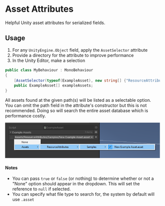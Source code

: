 # Asset Attributes
Helpful Unity asset attributes for serialized fields.

## Usage
1. For any `UnityEngine.Object` field, apply the `AssetSelector` attribute
2. Provide a directory for the attribute to improve performance
3. In the Unity Editor, make a selection 

```csharp
public class MyBehaviour : MonoBehaviour 
{
    [AssetSelector(typeof(ExampleAsset), new string[] {"ResourceAttributes/Samples/"})] 
    public ExampleAsset[] exampleAssets; 
}
```
All assets found at the given path(s) will be listed as a selectable option. You can omit the path field in the attribute's constructor but this is not recommended. Doing so will search the entire asset database which is performance costly. 

![img.png](ExamplePic.png)

#### Notes
- You can pass `true` or `false` (or nothing) to determine whether or not a "None" option should appear in the dropdown. This will set the reference to `null` if selected.
- You can specify what file type to search for, the system by default will use `.asset`